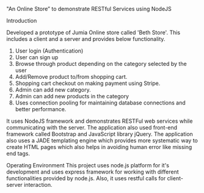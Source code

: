 "An Online Store” to demonstrate RESTful Services using NodeJS

Introduction

Developed a prototype of Jumia Online store called 'Beth Store'. This includes a client and a server and provides below functionality.

1) User login (Authentication)
2) User can sign up
3) Browse through product depending on the category selected by the user
4) Add/Remove product to/from shopping cart.
5) Shopping cart checkout on making payment using Stripe.
6) Admin can add new category.
7) Admin can add new products in the category
8) Uses connection pooling for maintaining database connections and better performance.

It uses NodeJS framework and demonstrates RESTFul web services while communicating with the server. The application also used front-end framework called Bootstrap and JavaScript library jQuery. The application also uses a JADE templating engine which provides more systematic way to create HTML pages which also helps in avoiding human error like missing end tags.

Operating Environment
This project uses node.js platform for it's development and uses express framework for working with different functionalities provided by node.js. Also, it uses restful calls for client-server interaction.
